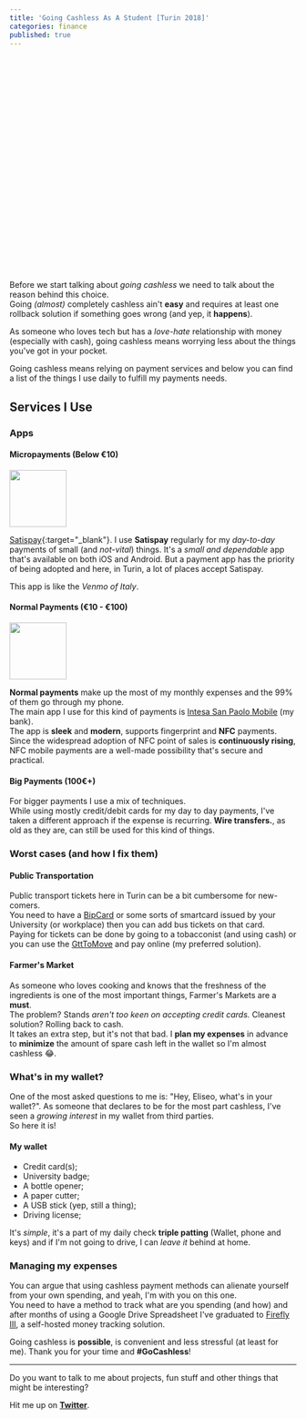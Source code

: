 ```yaml
---
title: 'Going Cashless As A Student [Turin 2018]'
categories: finance
published: true
---
```


<div style="background-image: url(/assets/static/posts/2018-12-22-going_cashless_as_a_student/paymentshero.jpg); background-size: cover; background-position: center; width: 100vw;
position: relative;
min-height: 380px;
left: 50%;
right: 50%;
margin-left: -50vw;
margin-right: -50vw;"></div>

Before we start talking about _going cashless_ we need to talk about the reason behind this choice.  
Going _(almost)_ completely cashless ain't __easy__ and requires at least one rollback solution if something goes wrong (and yep, it __happens__).

As someone who loves tech but has a _love-hate_ relationship with money (especially with cash), going cashless means worrying less about the things you've got in your pocket.

Going cashless means relying on payment services and below you can find a list of the things I use daily to fulfill my payments needs.

## Services I Use

### Apps

#### Micropayments (Below €10)
<img src="https://lh3.googleusercontent.com/GVfRs1866eQnPDaSktJNQSSAaVPiKM9X_o2PFARerSAVkMl-BiP20lHQY9zMiF6Sj0I=s360-rw" style="width: 100px; display: inline;"/>  

[Satispay](http://satispay.it){:target="_blank"}. 
I use **Satispay** regularly for my _day-to-day_ payments of small (and _not-vital_) things. 
It's a _small and dependable_ app that's available on both iOS and Android. 
But a payment app has the priority of being adopted and here, in Turin, a lot of places accept Satispay.

This app is like the _Venmo of Italy_.

#### Normal Payments (€10 - €100)
<img src="https://lh3.googleusercontent.com/E21ns8ZOS6wRk6CgX-GR02QBmUydHJYXrEVbrCJu7QOA6wu66FOAFcPTi73Lt4McPa4v=s360-rw" style="width: 100px; display: inline;"/>

**Normal payments** make up the most of my monthly expenses and the 99% of them go through my phone.  
The main app I use for this kind of payments is [Intesa San Paolo Mobile](https://www.intesasanpaolo.com/) (my bank).  
The app is **sleek** and **modern**, supports fingerprint and **NFC** payments.  
Since the widespread adoption of NFC point of sales is **continuously rising**, NFC mobile payments are a well-made possibility that's secure and practical.

#### Big Payments (100€+)
For bigger payments I use a mix of techniques.  
While using mostly credit/debit cards for my day to day payments, I've taken a different approach if the expense is recurring.
**Wire transfers.**, as old as they are, can still be used for this kind of things.

### Worst cases (and how I fix them)

#### Public Transportation
Public transport tickets here in Turin can be a bit cumbersome for new-comers.  
You need to have a [BipCard](https://bip.piemonte.it/carta-bip-cose-e-come-funziona/) or some sorts of smartcard issued by your University (or workplace) then you can add bus tickets on that card.  
Paying for tickets can be done by going to a tobacconist (and using cash) or you can use the [GttToMove](https://play.google.com/store/apps/details?id=it.to.gtt.tomove) and pay online (my preferred solution).

#### Farmer's Market
As someone who loves cooking and knows that the freshness of the ingredients is one of the most important things, Farmer's Markets are a **must**.  
The problem? Stands *aren't too keen on accepting credit cards.*
Cleanest solution? Rolling back to cash.  
It takes an extra step, but it's not that bad. I **plan my expenses** in advance to **minimize** the amount of spare cash left in the wallet so I'm almost cashless 😂.

### What's in my wallet?
One of the most asked questions to me is: "Hey, Eliseo, what's in your wallet?".
As someone that declares to be for the most part cashless, I've seen a _growing interest_ in my wallet from third parties.  
So here it is!

#### My wallet
- Credit card(s);
- University badge;
- A bottle opener;
- A paper cutter;
- A USB stick (yep, still a thing);
- Driving license;

It's *simple*, it's a part of my daily check **triple patting** (Wallet, phone and keys) and if I'm not going to drive, I can _leave it_ behind at home.

### Managing my expenses
You can argue that using cashless payment methods can alienate yourself from your own spending, and yeah, I'm with you on this one.  
You need to have a method to track what are you spending (and how) and after months of using a Google Drive Spreadsheet I've graduated to [Firefly III](https://firefly-iii.org/), a self-hosted money tracking solution.

Going cashless is **possible**, is convenient and less stressful (at least for me).
Thank you for your time and **#GoCashless**!  

___ 

Do you want to talk to me about projects, fun stuff and other things that might be interesting?

Hit me up on [**Twitter**](http://twitter.com/eliseomartelli).
